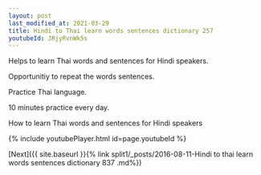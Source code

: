 ```yaml
---
layout: post
last_modified_at: 2021-03-29
title: Hindi to Thai learn words sentences dictionary 257 
youtubeId: JRjyRvnWk5s
---
```

 
 
Helps to learn Thai words and sentences for Hindi speakers.

Opportunitiy to repeat the words sentences. 

Practice Thai language. 
 
10 minutes practice every day. 
 
How to learn Thai words and sentences for Hindi speakers 
 
{% include youtubePlayer.html id=page.youtubeId %}
 
 
[Next]({{ site.baseurl }}{% link  split1/_posts/2016-08-11-Hindi to thai learn words sentences dictionary 837 .md%})
 
